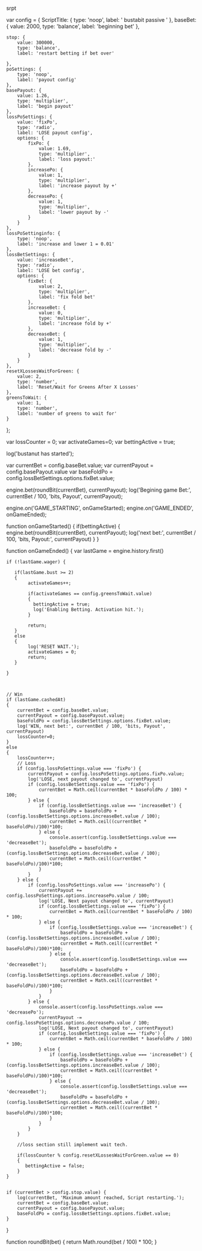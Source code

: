 
srpt



var config = {
    ScriptTitle: {
        type: 'noop',
        label: ' bustabit passive '
    },
    baseBet: {
        value: 2000,
        type: 'balance',
        label: 'beginning bet'
    },
 
    stop: {
        value: 300000,
        type: 'balance',
        label: 'restart betting if bet over'
		
    },
    poSettings: {
        type: 'noop',
        label: 'payout config'
    },
    basePayout: {
        value: 1.26,
        type: 'multiplier',
        label: 'begin payout'
    },
    lossPoSettings: {
        value: 'fixPo',
        type: 'radio',
        label: 'LOSE payout config',
        options: {
            fixPo: {
                value: 1.69,
                type: 'multiplier',
                label: 'loss payout:'
            },
            increasePo: {
                value: 1,
                type: 'multiplier',
                label: 'increase payout by +'
            },
            decreasePo: {
                value: 1,
                type: 'multiplier',
                label: 'lower payout by -'
            }
        }
    },
    lossPoSettinginfo: {
        type: 'noop',
        label: 'increase and lower 1 = 0.01'
    },
    lossBetSettings: {
        value: 'increaseBet',
        type: 'radio',
        label: 'LOSE bet config',
        options: {
            fixBet: {
                value: 2,
                type: 'multiplier',
                label: 'fix fold bet'
            },
            increaseBet: {
                value: 0,
                type: 'multiplier',
                label: 'increase fold by +'
            },
            decreaseBet: {
                value: 1,
                type: 'multiplier',
                label: 'decrease fold by -'
            }
        }
    },
    resetXLossesWaitForGreen: {
        value: 2,
        type: 'number',
        label: 'Reset/Wait for Greens After X Losses'
    },
    greensToWait: {
        value: 1,
        type: 'number',
        label: 'number of greens to wait for'
    }
 
};


var lossCounter = 0;
var activateGames=0;
var bettingActive = true;

log('bustanut has started');

var currentBet = config.baseBet.value;
var currentPayout = config.basePayout.value
var baseFoldPo = config.lossBetSettings.options.fixBet.value;

engine.bet(roundBit(currentBet), currentPayout);
log('Begining game Bet:', currentBet / 100, 'bits, Payout', currentPayout);

engine.on('GAME_STARTING', onGameStarted);
engine.on('GAME_ENDED', onGameEnded);

function onGameStarted() {
    if(bettingActive)
    {
        engine.bet(roundBit(currentBet), currentPayout);
        log('next bet:', currentBet / 100, 'bits, Payout:', currentPayout)
    }
}

function onGameEnded() {
    var lastGame = engine.history.first()

    if (!lastGame.wager) {
    
       if(lastGame.bust >= 2)
       {
            activateGames++;

            if(activateGames == config.greensToWait.value)
            {
              bettingActive = true;
              log('Enabling Betting. Activation hit.');
            }
          
            return;
       }
       else
       {
            log('RESET WAIT.');
            activateGames = 0;
            return;
       }

    }

    

    // Win
    if (lastGame.cashedAt) 
    {
        currentBet = config.baseBet.value;
        currentPayout = config.basePayout.value;
        baseFoldPo = config.lossBetSettings.options.fixBet.value;
        log('WIN, next bet:', currentBet / 100, 'bits, Payout', currentPayout)
        lossCounter=0;
    } 
    else 
    {
        lossCounter++;
        // Loss
        if (config.lossPoSettings.value === 'fixPo') {
            currentPayout = config.lossPoSettings.options.fixPo.value;
            log('LOSE, next payout changed to', currentPayout)
            if (config.lossBetSettings.value === 'fixPo') {
                currentBet = Math.ceil(currentBet * baseFoldPo / 100) * 100;
            } else {
                if (config.lossBetSettings.value === 'increaseBet') {
                    baseFoldPo = baseFoldPo + (config.lossBetSettings.options.increaseBet.value / 100);
                    currentBet = Math.ceil((currentBet * baseFoldPo)/100)*100;
                } else {
                    console.assert(config.lossBetSettings.value === 'decreaseBet');
                    baseFoldPo = baseFoldPo + (config.lossBetSettings.options.decreaseBet.value / 100);
                    currentBet = Math.ceil((currentBet * baseFoldPo)/100)*100;
                }
            }
        } else {
            if (config.lossPoSettings.value === 'increasePo') {
                currentPayout += config.lossPoSettings.options.increasePo.value / 100;
                log('LOSE, Next payout changed to', currentPayout)
                if (config.lossBetSettings.value === 'fixPo') {
                    currentBet = Math.ceil(currentBet * baseFoldPo / 100) * 100;
                } else {
                    if (config.lossBetSettings.value === 'increaseBet') {
                        baseFoldPo = baseFoldPo + (config.lossBetSettings.options.increaseBet.value / 100);
                        currentBet = Math.ceil((currentBet * baseFoldPo)/100)*100;
                    } else {
                        console.assert(config.lossBetSettings.value === 'decreaseBet');
                        baseFoldPo = baseFoldPo + (config.lossBetSettings.options.decreaseBet.value / 100);
                        currentBet = Math.ceil((currentBet * baseFoldPo)/100)*100;
                    }
                }
            } else {
                console.assert(config.lossPoSettings.value === 'decreasePo');
                currentPayout -= config.lossPoSettings.options.decreasePo.value / 100;
                log('LOSE, Next payout changed to', currentPayout)
                if (config.lossBetSettings.value === 'fixPo') {
                    currentBet = Math.ceil(currentBet * baseFoldPo / 100) * 100;
                } else {
                    if (config.lossBetSettings.value === 'increaseBet') {
                        baseFoldPo = baseFoldPo + (config.lossBetSettings.options.increaseBet.value / 100);
                        currentBet = Math.ceil((currentBet * baseFoldPo)/100)*100;
                    } else {
                        console.assert(config.lossBetSettings.value === 'decreaseBet');
                        baseFoldPo = baseFoldPo + (config.lossBetSettings.options.decreaseBet.value / 100);
                        currentBet = Math.ceil((currentBet * baseFoldPo)/100)*100;
                    }
                }
            }
        }

        //loss section still implement wait tech.

        if(lossCounter % config.resetXLossesWaitForGreen.value == 0)
        {
           bettingActive = false;
        }
    }


    if (currentBet > config.stop.value) {
        log(currentBet, 'Maximum amount reached, Script restarting.');
		currentBet = config.baseBet.value;
		currentPayout = config.basePayout.value;
		baseFoldPo = config.lossBetSettings.options.fixBet.value;
    }
}

function roundBit(bet) {
    return Math.round(bet / 100) * 100;
}

